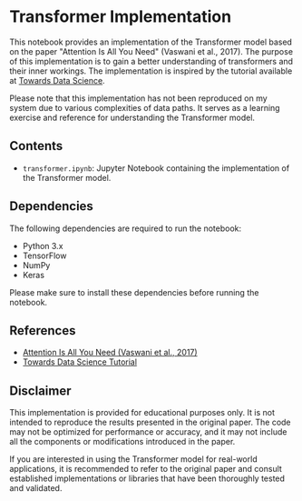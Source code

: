 # Transformer Implementation

This notebook provides an implementation of the Transformer model based on the paper "Attention Is All You Need" (Vaswani et al., 2017). The purpose of this implementation is to gain a better understanding of transformers and their inner workings. The implementation is inspired by the tutorial available at [Towards Data Science](https://towardsdatascience.com/attention-is-all-you-need-discovering-the-transformer-paper-73e5ff5e0634).

Please note that this implementation has not been reproduced on my system due to various complexities of data paths. It serves as a learning exercise and reference for understanding the Transformer model.


## Contents

- `transformer.ipynb`: Jupyter Notebook containing the implementation of the Transformer model.

## Dependencies

The following dependencies are required to run the notebook:

- Python 3.x
- TensorFlow
- NumPy
- Keras

Please make sure to install these dependencies before running the notebook.


## References

- [Attention Is All You Need (Vaswani et al., 2017)](https://arxiv.org/abs/1706.03762)
- [Towards Data Science Tutorial](https://towardsdatascience.com/attention-is-all-you-need-discovering-the-transformer-paper-73e5ff5e0634)

## Disclaimer

This implementation is provided for educational purposes only. It is not intended to reproduce the results presented in the original paper. The code may not be optimized for performance or accuracy, and it may not include all the components or modifications introduced in the paper.

If you are interested in using the Transformer model for real-world applications, it is recommended to refer to the original paper and consult established implementations or libraries that have been thoroughly tested and validated.
